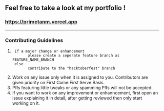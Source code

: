 ## Feel free to take a look at my portfolio !
### https://primetanm.vercel.app

---

### Contributing Guidelines

<OL>
  
  <LI>

     If a major change or enhancement
           please create a seperate feature branch as FEATURE_NAME_BRANCH
     else 
           contribute to the "hacktoberfest" branch
   

      
<LI> Work on any issue only when it is assigned to you. Contributors are given priority on First Come First Serve Basis.

  
<LI> PRs featuring little tweaks or any spamming PRs will not be accepted.
  

 <LI> If you want to work on any improvement or enhanncement, first open an issue explaining it in detail, after getting reviewed then only start working on it.
   
   
   </OL>
     

